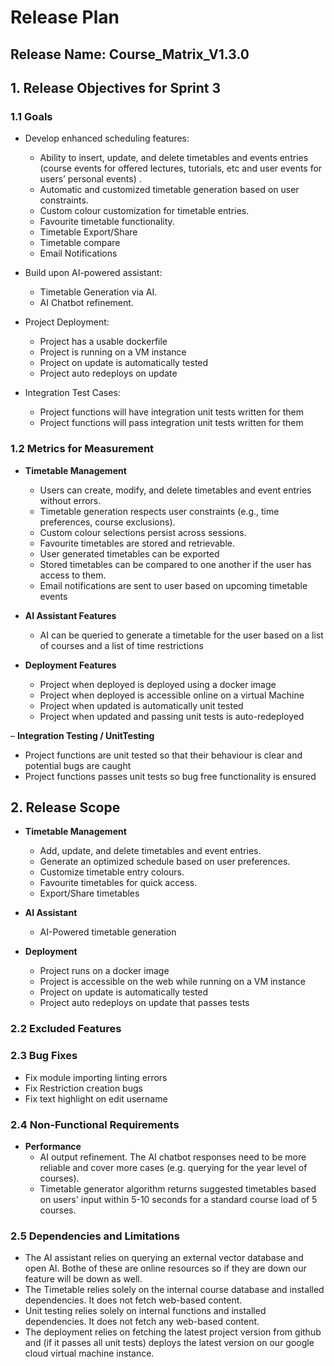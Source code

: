 # Release Plan

## Release Name: Course_Matrix_V1.3.0

## 1. Release Objectives for Sprint 3

### 1.1 Goals

- Develop enhanced scheduling features:

  - Ability to insert, update, and delete timetables and events entries (course events for offered lectures, tutorials, etc and user events for users’ personal events) .
  - Automatic and customized timetable generation based on user constraints.
  - Custom colour customization for timetable entries.
  - Favourite timetable functionality.
  - Timetable Export/Share
  - Timetable compare
  - Email Notifications

- Build upon AI-powered assistant:

  - Timetable Generation via AI.
  - AI Chatbot refinement.

- Project Deployment:

  - Project has a usable dockerfile
  - Project is running on a VM instance
  - Project on update is automatically tested
  - Project auto redeploys on update

- Integration Test Cases:
  - Project functions will have integration unit tests written for them
  - Project functions will pass integration unit tests written for them

### 1.2 Metrics for Measurement

- **Timetable Management**

  - Users can create, modify, and delete timetables and event entries without errors.
  - Timetable generation respects user constraints (e.g., time preferences, course exclusions).
  - Custom colour selections persist across sessions.
  - Favourite timetables are stored and retrievable.
  - User generated timetables can be exported
  - Stored timetables can be compared to one another if the user has access to them.
  - Email notifications are sent to user based on upcoming timetable events

- **AI Assistant Features**

  - AI can be queried to generate a timetable for the user based on a list of courses and a list of time restrictions

- **Deployment Features**
  - Project when deployed is deployed using a docker image
  - Project when deployed is accessible online on a virtual Machine
  - Project when updated is automatically unit tested
  - Project when updated and passing unit tests is auto-redeployed

– **Integration Testing / UnitTesting**

- Project functions are unit tested so that their behaviour is clear and potential bugs are caught
- Project functions passes unit tests so bug free functionality is ensured

## 2. Release Scope

- **Timetable Management**

  - Add, update, and delete timetables and event entries.
  - Generate an optimized schedule based on user preferences.
  - Customize timetable entry colours.
  - Favourite timetables for quick access.
  - Export/Share timetables

- **AI Assistant**

  - AI-Powered timetable generation

- **Deployment**
  - Project runs on a docker image
  - Project is accessible on the web while running on a VM instance
  - Project on update is automatically tested
  - Project auto redeploys on update that passes tests

### 2.2 Excluded Features

### 2.3 Bug Fixes

- Fix module importing linting errors
- Fix Restriction creation bugs
- Fix text highlight on edit username

### 2.4 Non-Functional Requirements

- **Performance**
  - AI output refinement. The AI chatbot responses need to be more reliable and cover more cases (e.g. querying for the year level of courses).
  - Timetable generator algorithm returns suggested timetables based on users' input within 5-10 seconds for a standard course load of 5 courses.

### 2.5 Dependencies and Limitations

- The AI assistant relies on querying an external vector database and open AI. Bothe of these are online resources so if they are down our feature will be down as well.
- The Timetable relies solely on the internal course database and installed dependencies. It does not fetch web-based content.
- Unit testing relies solely on internal functions and installed dependencies. It does not fetch any web-based content.
- The deployment relies on fetching the latest project version from github and (if it passes all unit tests) deploys the latest version on our google cloud virtual machine instance.
